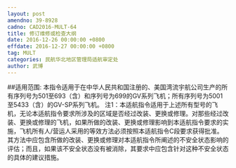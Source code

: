 ```yaml
---
layout: post
amendno: 39-8928
cadno: CAD2016-MULT-64
title: 修订维修或检查大纲
date: 2016-12-26 00:00:00 +0800
effdate: 2016-12-27 00:00:00 +0800
tag: MULT
categories: 民航华北地区管理局适航审定处
author: 武博
---
```


##适用范围:
本指令适用于在中华人民共和国注册的、美国湾流宇航公司生产的所有序列号为501至693（含）和序列号为699的GV系列飞机；所有序列号为5001至5433（含）的GV-SP系列飞机。
注1：本适航指令适用于上述所有型号的飞机，无论本适航指令要求所涉及的区域是否经过改装、更换或修理。对那些经过改装、更换或修理的飞机，如果所做的改装、更换或修理影响到本适航指令要求的实施，飞机所有人/营运人采用的等效方法必须按照本适航指令C段要求获得批准。其方法中应包含所做的改装、更换或修理对本适航指令所阐述的不安全状态影响的评估；而且，如果该不安全状态没有被消除，其要求中应包含针对这种不安全状态的具体的建议措施。

